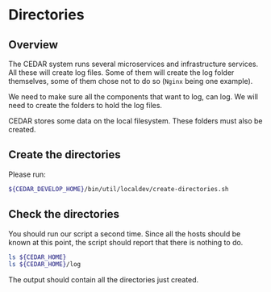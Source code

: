 # Directories

## Overview
The CEDAR system runs several microservices and infrastructure services. All these will create log files.
Some of them will create the log folder themselves, some of them chose not to do so (`Nginx` being one example).

We need to make sure all the components that want to log, can log. We will need to create the folders to hold the log files.

CEDAR stores some data on the local filesystem. These folders must also be created.

## Create the directories

Please run:
```sh
${CEDAR_DEVELOP_HOME}/bin/util/localdev/create-directories.sh
```

## Check the directories
You should run our script a second time.
Since all the hosts should be known at this point, the script should report that there is nothing to do.

```sh
ls ${CEDAR_HOME}
ls ${CEDAR_HOME}/log
```

The output should contain all the directories just created.
